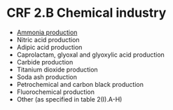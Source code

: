 # CRF 2.B Chemical industry

* [Ammonia production](CRF2B1.md)
* Nitric acid production 
* Adipic acid production
* Caprolactam, glyoxal and glyoxylic acid production
* Carbide production
* Titanium dioxide production
* Soda ash production
* Petrochemical and carbon black production
* Fluorochemical production
* Other (as specified in table 2(I).A-H)

